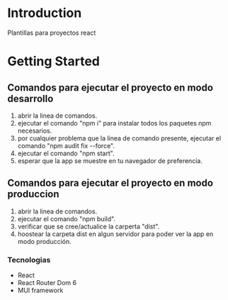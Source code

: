# Introduction

Plantillas para proyectos react

# Getting Started

## Comandos para ejecutar el proyecto en modo desarrollo

1. abrir la linea de comandos.
2. ejecutar el comando "npm i" para instalar todos los paquetes npm necesarios.
3. por cualquier problema que la linea de comando presente, ejecutar el comando "npm audit fix --force".
4. ejecutar el comando "npm start".
5. esperar que la app se muestre en tu navegador de preferencia.

## Comandos para ejecutar el proyecto en modo produccion

1. abrir la linea de comandos.
2. ejecutar el comando "npm build".
3. verificar que se cree/actualice la carperta "dist".
4. hoostear la carpeta dist en algun servidor para poder ver la app en modo producción.

### Tecnologias

- React
- React Router Dom 6
- MUI framework
